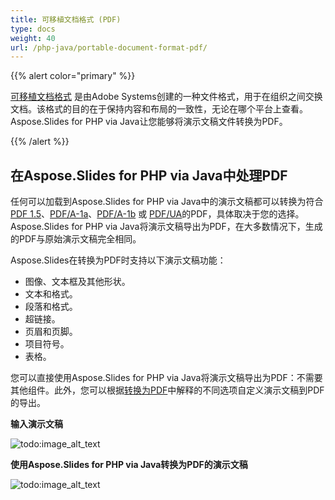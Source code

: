 ```yaml
---
title: 可移植文档格式 (PDF)
type: docs
weight: 40
url: /php-java/portable-document-format-pdf/
---
```


{{% alert color="primary" %}} 

[可移植文档格式](https://en.wikipedia.org/wiki/PDF) 是由Adobe Systems创建的一种文件格式，用于在组织之间交换文档。该格式的目的在于保持内容和布局的一致性，无论在哪个平台上查看。Aspose.Slides for PHP via Java让您能够将演示文稿文件转换为PDF。

{{% /alert %}} 

## **在Aspose.Slides for PHP via Java中处理PDF**
任何可以加载到Aspose.Slides for PHP via Java中的演示文稿都可以转换为符合[PDF 1.5](https://en.wikipedia.org/wiki/PDF/A)、[PDF/A-1a](https://en.wikipedia.org/wiki/PDF/A)、[PDF/A-1b](https://en.wikipedia.org/wiki/PDF/A) 或 [PDF/UA](https://en.wikipedia.org/wiki/PDF/UA)的PDF，具体取决于您的选择。Aspose.Slides for PHP via Java将演示文稿导出为PDF，在大多数情况下，生成的PDF与原始演示文稿完全相同。

Aspose.Slides在转换为PDF时支持以下演示文稿功能：

- 图像、文本框及其他形状。
- 文本和格式。
- 段落和格式。
- 超链接。
- 页眉和页脚。
- 项目符号。
- 表格。

您可以直接使用Aspose.Slides for PHP via Java将演示文稿导出为PDF：不需要其他组件。此外，您可以根据[转换为PDF](/slides/php-java/converting-a-presentation/)中解释的不同选项自定义演示文稿到PDF的导出。

**输入演示文稿** 

![todo:image_alt_text](portable-document-format-pdf_1.png)


**使用Aspose.Slides for PHP via Java转换为PDF的演示文稿**

![todo:image_alt_text](portable-document-format-pdf_2.png)